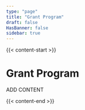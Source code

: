 ```yaml
---
type: "page"
title: "Grant Program"
draft: false
HasBanner: false
sidebar: true
---
```


{{< content-start >}}

# Grant Program
ADD CONTENT

{{< content-end >}}